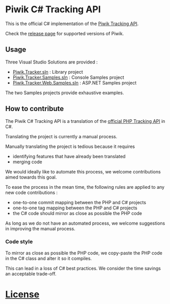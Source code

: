 # Piwik C# Tracking API

This is the official C# implementation of the [Piwik Tracking API](http://piwik.org/docs/tracking-api/).

Check the [release page](https://github.com/piwik/piwik-dotnet-tracker/releases)
for supported versions of Piwik.

## Usage

Three Visual Studio Solutions are provided : 

* [Piwik.Tracker.sln](Piwik.Tracker.sln) : Library project
* [Piwik.Tracker.Samples.sln](Piwik.Tracker.Samples.sln) : Console Samples project
* [Piwik.Tracker.Web.Samples.sln](Piwik.Tracker.Web.Samples.sln) : ASP.NET Samples project

The two Samples projects provide exhaustive examples.

## How to contribute

The Piwik C# Tracking API is a translation of the [official PHP Tracking API](https://github.com/piwik/piwik/tree/master/libs/PiwikTracker) in C#.

Translating the project is currently a manual process.

Manually translating the project is tedious because it requires

* identifying features that have already been translated
* merging code

We would ideally like to automate this process, we welcome contributions aimed towards this goal.

To ease the process in the mean time, the following rules are applied to any new code contributions :

* one-to-one commit mapping between the PHP and C# projects
* one-to-one tag mapping between the PHP and C# projects
* the C# code should mirror as close as possible the PHP code

As long as we do not have an automated process, we welcome suggestions in improving the manual process.

### Code style

To mirror as close as possible the PHP code, we copy-paste the PHP code in the C# class and alter it so it compiles.

This can lead in a loss of C# best practices. We consider the time savings an acceptable trade-off.

# [License](LICENSE)